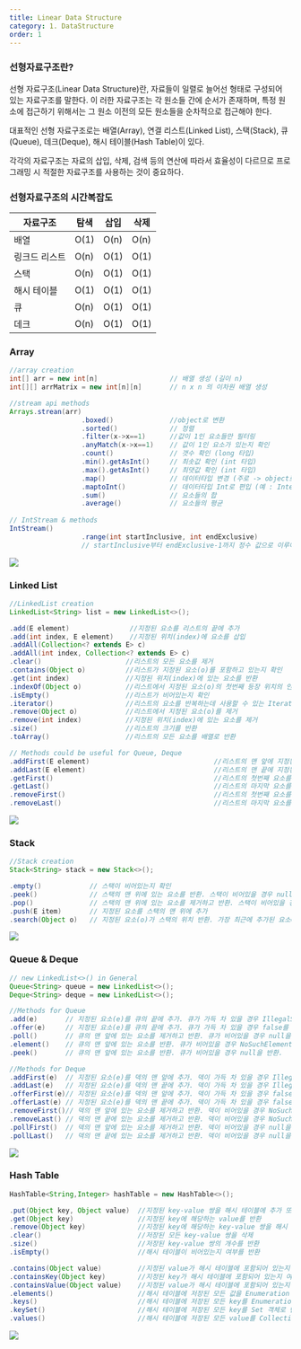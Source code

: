 ```yaml
---
title: Linear Data Structure
category: 1. DataStructure
order: 1
---
```

### **선형자료구조란?** 


선형 자료구조(Linear Data Structure)란, 자료들이 일렬로 늘어선 형태로 구성되어 있는 자료구조를 말한다. 이
러한 자료구조는 각 원소들 간에 순서가 존재하며, 특정 원소에 접근하기 위해서는 그 원소 이전의 모든 원소들을 순차적으로 접근해야 한다.

대표적인 선형 자료구조로는 배열(Array), 연결 리스트(Linked List), 스택(Stack), 큐(Queue), 데크(Deque), 해시 테이블(Hash Table)이 있다. 

각각의 자료구조는 자료의 삽입, 삭제, 검색 등의 연산에 따라서 효율성이 다르므로 프로그래밍 시 적절한 자료구조를 사용하는 것이 중요하다.


### **선형자료구조의 시간복잡도**

| 자료구조 | 탐색 | 삽입 | 삭제 |
| -------- | ---- | ---- | ---- |
| 배열     | O(1) | O(n) | O(n) |
| 링크드 리스트 | O(n) | O(1) | O(1) |
| 스택     | O(n) | O(1) | O(1) |
| 해시 테이블  | O(1) | O(1) | O(1) |
| 큐      | O(n) | O(1) | O(1) |
| 데크     | O(n) | O(1) | O(1) |


### **Array**
```java
//array creation 
int[] arr = new int[n]                  // 배열 생성 (길이 n)
int[][] arrMatrix = new int[n][n]       // n x n 의 이차원 배열 생성 

//stream api methods
Arrays.strean(arr)
                  .boxed()              //object로 변환
                  .sorted()             // 정렬
                  .filter(x->x==1)      //값이 1인 요소들만 필터링
                  .anyMatch(x->x==1)    // 값이 1인 요소가 있는지 확인 
                  .count()              // 갯수 확인 (long 타입)
                  .min().getAsInt()     // 최솟값 확인 (int 타입)
                  .max().getAsInt()     // 최댓값 확인 (int 타입)
                  .map()                // 데이터타입 변경 (주로 -> object로..)
                  .maptoInt()           // 데이터타입 Int로 편입 (예 : Integer::parseInt 등)
                  .sum()                // 요소들의 합 
                  .average()            // 요소들의 평균
                  
// IntStream & methods
IntStream()       
                  .range(int startInclusive, int endExclusive)
                  // startInclusive부터 endExclusive-1까지 정수 값으로 이루어진 새로운 IntStream 생성
```
![](https://ifh.cc/g/63da9k.jpg)


### **Linked List**
~~~java
//LinkedList creation
LinkedList<String> list = new LinkedList<>();    

.add(E element)               //지정된 요소를 리스트의 끝에 추가
.add(int index, E element)    //지정된 위치(index)에 요소를 삽입
.addAll(Collection<? extends E> c)       
.addAll(int index, Collection<? extends E> c)
.clear()                     //리스트의 모든 요소를 제거
.contains(Object o)          //리스트가 지정된 요소(o)를 포함하고 있는지 확인
.get(int index)              //지정된 위치(index)에 있는 요소를 반환
.indexOf(Object o)           //리스트에서 지정된 요소(o)의 첫번째 등장 위치의 인덱스를 반환
.isEmpty()                   //리스트가 비어있는지 확인
.iterator()                  //리스트의 요소를 반복하는데 사용할 수 있는 Iterator 객체를 반환            
.remove(Object o)            //리스트에서 지정된 요소(o)를 제거
.remove(int index)           //지정된 위치(index)에 있는 요소를 제거
.size()                      //리스트의 크기를 반환
.toArray()                   //리스트의 모든 요소를 배열로 반환

// Methods could be useful for Queue, Deque
.addFirst(E element)                               //리스트의 맨 앞에 지정된 요소를 추가
.addLast(E element)                                //리스트의 맨 끝에 지정된 요소를 추가
.getFirst()                                        //리스트의 첫번째 요소를 반환
.getLast()                                         //리스트의 마지막 요소를 반환
.removeFirst()                                     //리스트의 첫번째 요소를 제거
.removeLast()                                      //리스트의 마지막 요소를 제거
~~~

![](https://ifh.cc/g/Sfm4yH.jpg)


### **Stack**
~~~java
//Stack creation
Stack<String> stack = new Stack<>();  

.empty()            // 스택이 비어있는지 확인
.peek()             // 스택의 맨 위에 있는 요소를 반환. 스택이 비어있을 경우 null을 반환
.pop()              // 스택의 맨 위에 있는 요소를 제거하고 반환. 스택이 비어있을 경우 EmptyStackException을 발생
.push(E item)       // 지정된 요소를 스택의 맨 위에 추가
.search(Object o)   // 지정된 요소(o)가 스택의 위치 반환. 가장 최근에 추가된 요소=1,스택에 없을 경우 -1을 반환합니다.

~~~
![](https://ifh.cc/g/QYDpQS.jpg)


### **Queue & Deque**
~~~java
// new LinkedList<>() in General 
Queue<String> queue = new LinkedList<>();
Deque<String> deque = new LinkedList<>(); 

//Methods for Queue
.add(e)       // 지정된 요소(e)를 큐의 끝에 추가. 큐가 가득 차 있을 경우 IllegalStateException을 발생
.offer(e)     // 지정된 요소(e)를 큐의 끝에 추가. 큐가 가득 차 있을 경우 false를 반환
.poll()       // 큐의 맨 앞에 있는 요소를 제거하고 반환. 큐가 비어있을 경우 null을 반환
.element()    // 큐의 맨 앞에 있는 요소를 반환. 큐가 비어있을 경우 NoSuchElementException을 발생
.peek()       // 큐의 맨 앞에 있는 요소를 반환. 큐가 비어있을 경우 null을 반환.

//Methods for Deque
.addFirst(e)  // 지정된 요소(e)를 덱의 맨 앞에 추가. 덱이 가득 차 있을 경우 IllegalStateException을 발생
.addLast(e)   // 지정된 요소(e)를 덱의 맨 끝에 추가. 덱이 가득 차 있을 경우 IllegalStateException을 발생
.offerFirst(e)// 지정된 요소(e)를 덱의 맨 앞에 추가. 덱이 가득 차 있을 경우 false를 반환
.offerLast(e) // 지정된 요소(e)를 덱의 맨 끝에 추가. 덱이 가득 차 있을 경우 false를 반환
.removeFirst()// 덱의 맨 앞에 있는 요소를 제거하고 반환. 덱이 비어있을 경우 NoSuchElementException을 발생
.removeLast() // 덱의 맨 끝에 있는 요소를 제거하고 반환. 덱이 비어있을 경우 NoSuchElementException을 발생
.pollFirst()  // 덱의 맨 앞에 있는 요소를 제거하고 반환. 덱이 비어있을 경우 null을 반환
.pollLast()   // 덱의 맨 끝에 있는 요소를 제거하고 반환. 덱이 비어있을 경우 null을 반환
~~~
![](https://ifh.cc/g/vPArx7.jpg)


### **Hash Table**
~~~java
HashTable<String,Integer> hashTable = new HashTable<>();

.put(Object key, Object value)  //지정된 key-value 쌍을 해시 테이블에 추가 또는 value 대체
.get(Object key)                //지정된 key에 해당하는 value를 반환
.remove(Object key)             //지정된 key에 해당하는 key-value 쌍을 해시 테이블에서 삭제합니다.
.clear()                        //저장된 모든 key-value 쌍을 삭제
.size()                         //저장된 key-value 쌍의 개수를 반환
.isEmpty()                      //해시 테이블이 비어있는지 여부를 반환

.contains(Object value)         //지정된 value가 해시 테이블에 포함되어 있는지 여부를 반환
.containsKey(Object key)        //지정된 key가 해시 테이블에 포함되어 있는지 여부를 반환
.containsValue(Object value)    //지정된 value가 해시 테이블에 포함되어 있는지 여부를 반환
.elements()                     //해시 테이블에 저장된 모든 값을 Enumeration 객체로 반환
.keys()                         //해시 테이블에 저장된 모든 key를 Enumeration 객체로 반환
.keySet()                       //해시 테이블에 저장된 모든 key를 Set 객체로 반환
.values()                       //해시 테이블에 저장된 모든 value를 Collection 객체로 반환
~~~
![](https://ifh.cc/g/1z1ov6.jpg)



